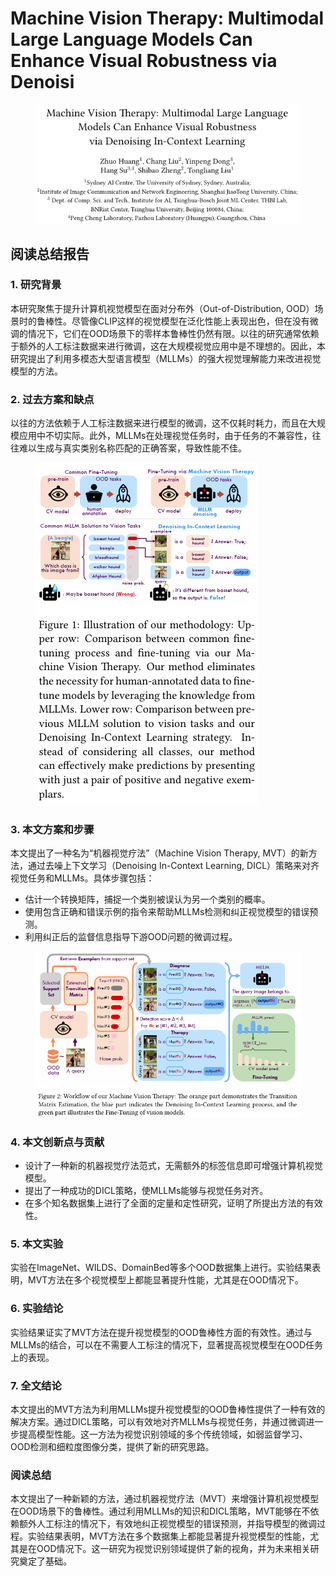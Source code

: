 # Machine Vision Therapy: Multimodal Large Language  Models Can Enhance Visual Robustness  via Denoisi

<figure><img src="../.gitbook/assets/image (23).png" alt=""><figcaption></figcaption></figure>

## 阅读总结报告

### 1. 研究背景

本研究聚焦于提升计算机视觉模型在面对分布外（Out-of-Distribution, OOD）场景时的鲁棒性。尽管像CLIP这样的视觉模型在泛化性能上表现出色，但在没有微调的情况下，它们在OOD场景下的零样本鲁棒性仍然有限。以往的研究通常依赖于额外的人工标注数据来进行微调，这在大规模视觉应用中是不理想的。因此，本研究提出了利用多模态大型语言模型（MLLMs）的强大视觉理解能力来改进视觉模型的方法。

### 2. 过去方案和缺点

以往的方法依赖于人工标注数据来进行模型的微调，这不仅耗时耗力，而且在大规模应用中不切实际。此外，MLLMs在处理视觉任务时，由于任务的不兼容性，往往难以生成与真实类别名称匹配的正确答案，导致性能不佳。

<figure><img src="../.gitbook/assets/image (24).png" alt=""><figcaption></figcaption></figure>

### 3. 本文方案和步骤

本文提出了一种名为“机器视觉疗法”（Machine Vision Therapy, MVT）的新方法，通过去噪上下文学习（Denoising In-Context Learning, DICL）策略来对齐视觉任务和MLLMs。具体步骤包括：

* 估计一个转换矩阵，捕捉一个类别被误认为另一个类别的概率。
* 使用包含正确和错误示例的指令来帮助MLLMs检测和纠正视觉模型的错误预测。
* 利用纠正后的监督信息指导下游OOD问题的微调过程。

<figure><img src="../.gitbook/assets/image (25).png" alt=""><figcaption></figcaption></figure>

### 4. 本文创新点与贡献

* 设计了一种新的机器视觉疗法范式，无需额外的标签信息即可增强计算机视觉模型。
* 提出了一种成功的DICL策略，使MLLMs能够与视觉任务对齐。
* 在多个知名数据集上进行了全面的定量和定性研究，证明了所提出方法的有效性。

### 5. 本文实验

实验在ImageNet、WILDS、DomainBed等多个OOD数据集上进行。实验结果表明，MVT方法在多个视觉模型上都能显著提升性能，尤其是在OOD情况下。

### 6. 实验结论

实验结果证实了MVT方法在提升视觉模型的OOD鲁棒性方面的有效性。通过与MLLMs的结合，可以在不需要人工标注的情况下，显著提高视觉模型在OOD任务上的表现。

### 7. 全文结论

本文提出的MVT方法为利用MLLMs提升视觉模型的OOD鲁棒性提供了一种有效的解决方案。通过DICL策略，可以有效地对齐MLLMs与视觉任务，并通过微调进一步提高模型性能。这一方法为视觉识别领域的多个传统领域，如弱监督学习、OOD检测和细粒度图像分类，提供了新的研究思路。

### 阅读总结

本文提出了一种新颖的方法，通过机器视觉疗法（MVT）来增强计算机视觉模型在OOD场景下的鲁棒性。通过利用MLLMs的知识和DICL策略，MVT能够在不依赖额外人工标注的情况下，有效地纠正视觉模型的错误预测，并指导模型的微调过程。实验结果表明，MVT方法在多个数据集上都能显著提升视觉模型的性能，尤其是在OOD情况下。这一研究为视觉识别领域提供了新的视角，并为未来相关研究奠定了基础。
